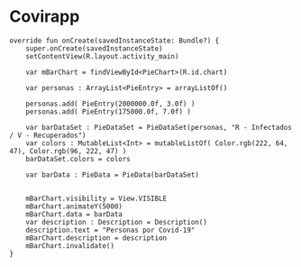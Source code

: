 # Covirapp

    override fun onCreate(savedInstanceState: Bundle?) {
        super.onCreate(savedInstanceState)
        setContentView(R.layout.activity_main)

        var mBarChart = findViewById<PieChart>(R.id.chart)

        var personas : ArrayList<PieEntry> = arrayListOf()

        personas.add( PieEntry(2000000.0f, 3.0f) )
        personas.add( PieEntry(175000.0f, 7.0f) )

        var barDataSet : PieDataSet = PieDataSet(personas, "R - Infectados / V - Recuperados")
        var colors : MutableList<Int> = mutableListOf( Color.rgb(222, 64, 47), Color.rgb(96, 222, 47) )
        barDataSet.colors = colors

        var barData : PieData = PieData(barDataSet)


        mBarChart.visibility = View.VISIBLE
        mBarChart.animateY(5000)
        mBarChart.data = barData
        var description : Description = Description()
        description.text = "Personas por Covid-19"
        mBarChart.description = description
        mBarChart.invalidate()
    }
